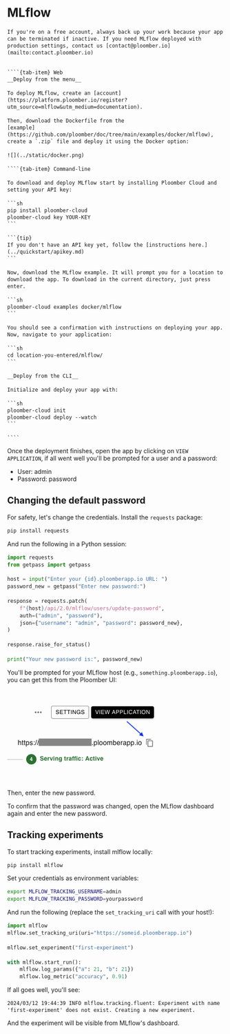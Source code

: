 # MLflow

```{important}
If you're on a free account, always back up your work because your app can be terminated if inactive. If you need MLflow deployed with production settings, contact us [contact@ploomber.io](mailto:contact.ploomber.io)
```

`````{tab-set}

````{tab-item} Web
__Deploy from the menu__

To deploy MLflow, create an [account](https://platform.ploomber.io/register?utm_source=mlflow&utm_medium=documentation).

Then, download the Dockerfile from the
[example](https://github.com/ploomber/doc/tree/main/examples/docker/mlflow), create a `.zip` file and deploy it using the Docker option:

![](../static/docker.png)

````{tab-item} Command-line

To download and deploy MLflow start by installing Ploomber Cloud and setting your API key:

```sh
pip install ploomber-cloud
ploomber-cloud key YOUR-KEY
```

```{tip}
If you don't have an API key yet, follow the [instructions here.](../quickstart/apikey.md)
```

Now, download the MLflow example. It will prompt you for a location to download the app. To download in the current directory, just press enter.

```sh
ploomber-cloud examples docker/mlflow
```

You should see a confirmation with instructions on deploying your app. Now, navigate to your application:

```sh
cd location-you-entered/mlflow/
```

__Deploy from the CLI__

Initialize and deploy your app with:

```sh
ploomber-cloud init
ploomber-cloud deploy --watch
```

````

`````


Once the deployment finishes, open the app by clicking on `VIEW APPLICATION`, if all
went well you'll be prompted for a user and a password:

- User: admin
- Password: password

## Changing the default password


For safety, let's change the credentials. Install the `requests` package:

```sh
pip install requests
```

And run the following in a Python session:

```python
import requests
from getpass import getpass

host = input("Enter your {id}.ploomberapp.io URL: ")
password_new = getpass("Enter new password:")

response = requests.patch(
    f"{host}/api/2.0/mlflow/users/update-password",
    auth=("admin", "password"),
    json={"username": "admin", "password": password_new},
)

response.raise_for_status()

print("Your new password is:", password_new)
```

You'll be prompted for your MLflow host (e.g., `something.ploomberapp.io`), you can
get this from the Ploomber UI:

![](../static/docker/mlflow/host.png)

Then, enter the new password.

To confirm that the password was changed, open the MLflow dashboard again and enter the new password.


## Tracking experiments

To start tracking experiments, install mlflow locally:

```sh
pip install mlflow
```

Set your credentials as environment variables:

```sh
export MLFLOW_TRACKING_USERNAME=admin
export MLFLOW_TRACKING_PASSWORD=yourpassword
```

And run the following (replace the `set_tracking_uri` call with your host!):

```python
import mlflow
mlflow.set_tracking_uri(uri="https://someid.ploomberapp.io")

mlflow.set_experiment("first-experiment")

with mlflow.start_run():
    mlflow.log_params({"a": 21, "b": 21})
    mlflow.log_metric("accuracy", 0.91)
```

If all goes well, you'll see:

```
2024/03/12 19:44:39 INFO mlflow.tracking.fluent: Experiment with name 'first-experiment' does not exist. Creating a new experiment.
```

And the experiment will be visible from MLflow's dashboard.
